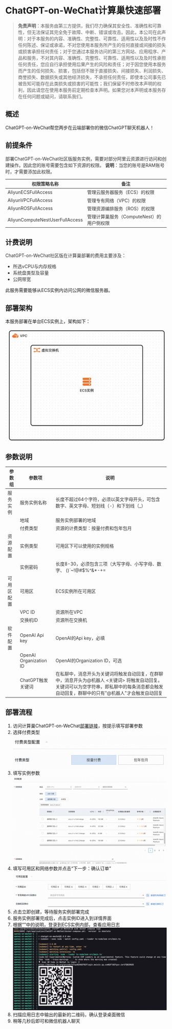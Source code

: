 # ChatGPT-on-WeChat计算巢快速部署

>**免责声明**：本服务由第三方提供，我们尽力确保其安全性、准确性和可靠性，但无法保证其完全免于故障、中断、错误或攻击。因此，本公司在此声明：对于本服务的内容、准确性、完整性、可靠性、适用性以及及时性不作任何陈述、保证或承诺，不对您使用本服务所产生的任何直接或间接的损失或损害承担任何责任；对于您通过本服务访问的第三方网站、应用程序、产品和服务，不对其内容、准确性、完整性、可靠性、适用性以及及时性承担任何责任，您应自行承担使用后果产生的风险和责任；对于因您使用本服务而产生的任何损失、损害，包括但不限于直接损失、间接损失、利润损失、商誉损失、数据损失或其他经济损失，不承担任何责任，即使本公司事先已被告知可能存在此类损失或损害的可能性；我们保留不时修改本声明的权利，因此请您在使用本服务前定期检查本声明。如果您对本声明或本服务存在任何问题或疑问，请联系我们。

## 概述
ChatGPT-on-WeChat帮您两步在云端部署你的微信ChatGPT聊天机器人！


## 前提条件
<font style="color:rgb(51, 51, 51);">部署ChatGPT-on-WeChat社区版服务实例，需要对部分阿里云资源进行访问和创建操作。因此您的账号需要包含如下资源的权限。</font><font style="color:rgb(51, 51, 51);"> </font>**<font style="color:rgb(51, 51, 51);">说明</font>**<font style="color:rgb(51, 51, 51);">：当您的账号是RAM账号时，才需要添加此权限。</font>

| <font style="color:rgb(51, 51, 51);">权限策略名称</font> | <font style="color:rgb(51, 51, 51);">备注</font> |
| --- | --- |
| <font style="color:rgb(51, 51, 51);">AliyunECSFullAccess</font> | <font style="color:rgb(51, 51, 51);">管理云服务器服务（ECS）的权限</font> |
| <font style="color:rgb(51, 51, 51);">AliyunVPCFullAccess</font> | <font style="color:rgb(51, 51, 51);">管理专有网络（VPC）的权限</font> |
| <font style="color:rgb(51, 51, 51);">AliyunROSFullAccess</font> | <font style="color:rgb(51, 51, 51);">管理资源编排服务（ROS）的权限</font> |
| <font style="color:rgb(51, 51, 51);">AliyunComputeNestUserFullAccess</font> | <font style="color:rgb(51, 51, 51);">管理计算巢服务（ComputeNest）的用户侧权限</font> |


## 计费说明
<font style="color:rgb(51, 51, 51);">ChatGPT-on-WeChat社区版在计算巢部署的费用主要涉及：</font>

+ <font style="color:rgb(51, 51, 51);">所选vCPU与内存规格</font>
+ <font style="color:rgb(51, 51, 51);">系统盘类型及容量</font>
+ <font style="color:rgb(51, 51, 51);">公网带宽</font>

此服务需要能够从ECS实例内访问公网的微信服务器。

## 部署架构
本服务部署在单台ECS实例上，架构如下：

![](./images/architecture_ecs_single.png)


## 参数说明
| <font style="color:rgb(51, 51, 51);">参数组</font> | <font style="color:rgb(51, 51, 51);">参数项</font> | <font style="color:rgb(51, 51, 51);">说明</font> |
| --- | --- | --- |
| <font style="color:rgb(51, 51, 51);">服务实例</font> | <font style="color:rgb(51, 51, 51);">服务实例名称</font> | <font style="color:rgb(51, 51, 51);">长度不超过64个字符，必须以英文字母开头，可包含数字、英文字母、短划线（-）和下划线（_）</font> |
| | <font style="color:rgb(51, 51, 51);">地域</font> | <font style="color:rgb(51, 51, 51);">服务实例部署的地域</font> |
| | <font style="color:rgb(51, 51, 51);">付费类型</font> | <font style="color:rgb(51, 51, 51);">资源的计费类型：按量付费和包年包月</font> |
| <font style="color:rgb(51, 51, 51);">资源配置</font> | <font style="color:rgb(51, 51, 51);">实例类型</font> | <font style="color:rgb(51, 51, 51);">可用区下可以使用的实例规格</font> |
| | <font style="color:rgb(51, 51, 51);">实例密码</font> | <font style="color:rgb(51, 51, 51);">长度8-30，必须包含三项（大写字母、小写字母、数字、 ()`~!@#$%^&*-+=|{}[]:;'<>,.?/ 中的特殊符号）</font> |
| <font style="color:rgb(51, 51, 51);">可用区配置</font> | <font style="color:rgb(51, 51, 51);">可用区</font> | <font style="color:rgb(51, 51, 51);">ECS实例所在可用区</font> |
| | <font style="color:rgb(51, 51, 51);">VPC ID</font> | <font style="color:rgb(51, 51, 51);">资源所在VPC</font> |
| | <font style="color:rgb(51, 51, 51);">交换机ID</font> | <font style="color:rgb(51, 51, 51);">资源所在交换机</font> |
| <font style="color:rgb(51, 51, 51);">软件配置</font> | <font style="color:rgb(51, 51, 51);">OpenAI Api key</font> | <font style="color:rgb(51, 51, 51);">OpenAI的Api key，必填</font> |
| | <font style="color:rgb(51, 51, 51);">OpenAI Organization ID</font> | <font style="color:rgb(51, 51, 51);">OpenAI的Organization ID，可选</font> |
| | <font style="color:rgb(51, 51, 51);">ChatGPT触发关键词</font> | <font style="color:rgb(51, 51, 51);">在私聊中，消息开头为关键词将触发自动回复，在群聊中，消息开头为@机器人 <关键词> 将触发自动回复。关键词可以为空字符串，即私聊中的每条消息都会触发自动回复，群聊中的只有"@机器人"才会触发自动回复</font> |



## 部署流程
1. 访问计算巢ChatGPT-on-WeChat[部署链接](https://computenest.console.aliyun.com/service/instance/create/cn-hangzhou?type=user&ServiceId=service-a81e49ab7dd24520a365)，按提示填写部署参数
2. 选择付费类型![](./images/pay_type_config.png)
2. 填写实例参数![](./images/resource_config.png)
3. 填写可用区和网络参数并点击“下一步：确认订单”![](./images/zone_config.png)
4. 点击立即创建，等待服务实例部署完成
5. 服务实例部署完成后，点击实例ID进入到详情界面![]()
6. 根据“”中的说明，登录到ECS实例内部，查看应用日志![](./images/QR_code.png)
7. 扫描应用日志中输出的最新的二维码，确认登录桌面微信
8. 稍等几秒后即可和微信机器人聊天